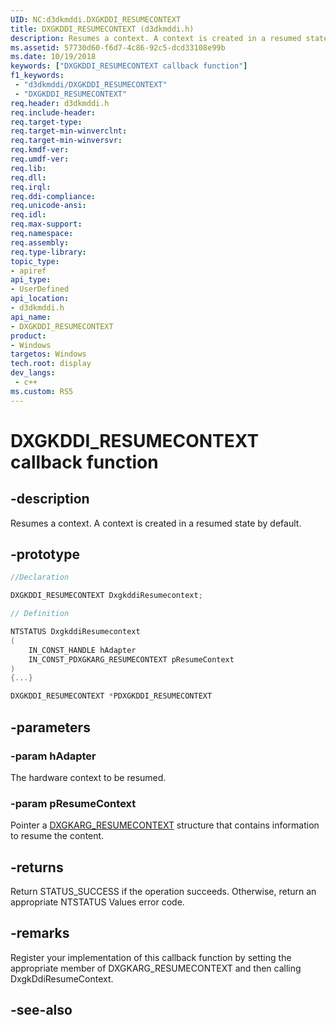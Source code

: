 ```yaml
---
UID: NC:d3dkmddi.DXGKDDI_RESUMECONTEXT
title: DXGKDDI_RESUMECONTEXT (d3dkmddi.h)
description: Resumes a context. A context is created in a resumed state by default.
ms.assetid: 57730d60-f6d7-4c86-92c5-dcd33108e99b
ms.date: 10/19/2018
keywords: ["DXGKDDI_RESUMECONTEXT callback function"]
f1_keywords:
 - "d3dkmddi/DXGKDDI_RESUMECONTEXT"
 - "DXGKDDI_RESUMECONTEXT"
req.header: d3dkmddi.h
req.include-header:
req.target-type:
req.target-min-winverclnt:
req.target-min-winversvr:
req.kmdf-ver:
req.umdf-ver:
req.lib:
req.dll:
req.irql:
req.ddi-compliance:
req.unicode-ansi:
req.idl:
req.max-support:
req.namespace:
req.assembly:
req.type-library:
topic_type:
- apiref
api_type:
- UserDefined
api_location:
- d3dkmddi.h
api_name:
- DXGKDDI_RESUMECONTEXT
product:
- Windows
targetos: Windows
tech.root: display
dev_langs:
 - c++
ms.custom: RS5
---
```


# DXGKDDI_RESUMECONTEXT callback function

## -description

Resumes a context. A context is created in a resumed state by default.

## -prototype

```cpp
//Declaration

DXGKDDI_RESUMECONTEXT DxgkddiResumecontext;

// Definition

NTSTATUS DxgkddiResumecontext
(
	IN_CONST_HANDLE hAdapter
	IN_CONST_PDXGKARG_RESUMECONTEXT pResumeContext
)
{...}

DXGKDDI_RESUMECONTEXT *PDXGKDDI_RESUMECONTEXT


```

## -parameters

### -param hAdapter

The hardware context to be resumed.

### -param pResumeContext

Pointer a [DXGKARG_RESUMECONTEXT](ns-d3dkmddi-_dxgkarg_resumecontext.md) structure that contains information to resume the content.


## -returns

Return STATUS_SUCCESS if the operation succeeds. Otherwise, return an appropriate NTSTATUS Values error code.

## -remarks

Register your implementation of this callback function by setting the appropriate member of DXGKARG_RESUMECONTEXT and then calling DxgkDdiResumeContext.


## -see-also
